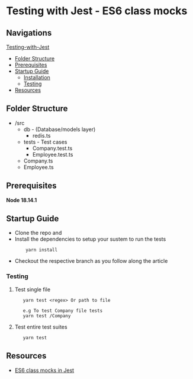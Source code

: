 # Testing with Jest - ES6 class mocks

## Navigations

[Testing-with-Jest](#Testing-with-Jest)

- [Folder Structure](#folder-structure)
- [Prerequisites](#prerequisites)
- [Startup Guide](#project-startup-guide)
  - [Installation](#installation)
  - [Testing](#testing)
- [Resources](#resources)

## Folder Structure

- /src
  - db - (Database/models layer)
    - redis.ts
  - tests - Test cases
    - Company.test.ts
    - Employee.test.ts
  - Company.ts
  - Employee.ts

## Prerequisites

**Node 18.14.1**

## Startup Guide

- Clone the repo and
- Install the dependencies to setup your sustem to run the tests
  ```
      yarn install
  ```
- Checkout the respective branch as you follow along the article

### Testing

1. Test single file

   ```
      yarn test <regex> Or path to file

      e.g To test Company file tests
      yarn test /Company

   ```

2. Test entire test suites
   ```
      yarn test
   ```

## Resources

- [ES6 class mocks in Jest](https://jestjs.io/docs/es6-class-mocks)
